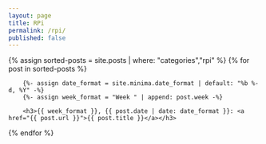 ```yaml
---
layout: page
title: RPi
permalink: /rpi/
published: false
---
```

<div class="posts">
    {% assign sorted-posts = site.posts | where: "categories","rpi" %}
    {% for post in sorted-posts %}

        {%- assign date_format = site.minima.date_format | default: "%b %-d, %Y" -%}
        {%- assign week_format = "Week " | append: post.week -%}

        <h3>{{ week_format }}, {{ post.date | date: date_format }}: <a href="{{ post.url }}">{{ post.title }}</a></h3>

{% endfor %}
</div>


